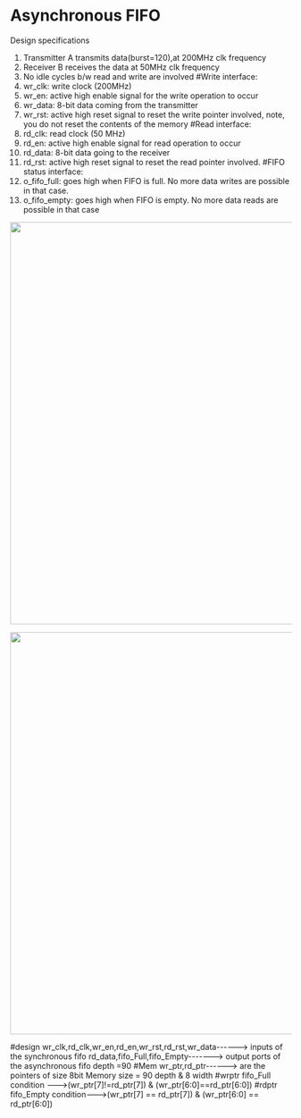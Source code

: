 
# Asynchronous FIFO
Design specifications

1. Transmitter A transmits data(burst=120),at 200MHz clk frequency
2. Receiver B receives the data at 50MHz clk frequency
3. No idle cycles b/w read and write are involved
  #Write interface:
 1. wr_clk: write clock (200MHz)
 2. wr_en: active high enable signal for the write operation to occur
 3. wr_data: 8-bit data coming from the transmitter
 4. wr_rst: active high reset signal to reset the write pointer involved, note, you do not reset the contents of the memory
  #Read interface:
 1. rd_clk: read clock (50 MHz)
 2. rd_en: active high enable signal for read operation to occur
 3. rd_data: 8-bit data going to the receiver
 4. rd_rst: active high reset signal to reset the read pointer involved.
  #FIFO status interface:
 1. o_fifo_full: goes high when FIFO is full. No more data writes are possible in that case.
 2. o_fifo_empty: goes high when FIFO is empty. No more data reads are possible in that case
<p align = "center">
  <img src="https://github.com/M-Suryanarayana/fifo/assets/156163346/40887562-0f2d-453a-9c24-c8ff856536ec" width="720px" Height="auto">
</p>
<p align = "center">
  <img src="https://github.com/M-Suryanarayana/fifo_asy/assets/156163346/e9fa55ee-11d9-421d-bab4-bd96ca093406" width="720px" Height="auto">
</p>
#design  
wr_clk,rd_clk,wr_en,rd_en,wr_rst,rd_rst,wr_data------> inputs of the synchronous fifo  
rd_data,fifo_Full,fifo_Empty-------> output ports of the asynchronous fifo  
depth =90   
#Mem   
wr_ptr,rd_ptr------> are the pointers of size 8bit  
Memory size = 90 depth & 8 width  
#wrptr  
fifo_Full condition --->(wr_ptr[7]!=rd_ptr[7]) & (wr_ptr[6:0]==rd_ptr[6:0])  
#rdptr  
fifo_Empty condition--->(wr_ptr[7] == rd_ptr[7]) & (wr_ptr[6:0] == rd_ptr[6:0])